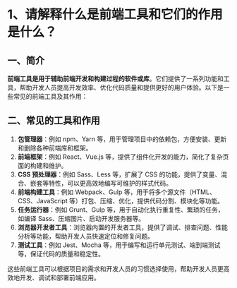 # 1、请解释什么是前端工具和它们的作用是什么？

## 一、简介

**前端工具是用于辅助前端开发和构建过程的软件或库**。它们提供了一系列功能和工具，帮助开发人员提高开发效率、优化代码质量和提供更好的用户体验。以下是一些常见的前端工具及其作用：

## 二、常见的工具和作用

1. **包管理器**：例如 npm、Yarn 等，用于管理项目中的依赖包，方便安装、更新和删除各种前端库和框架。
2. **前端框架**：例如 React、Vue.js 等，提供了组件化开发的能力，简化了复杂页面的构建和维护。
3. **CSS 预处理器**：例如 Sass、Less 等，扩展了 CSS 的功能，提供了变量、混合、嵌套等特性，可以更高效地编写可维护的样式代码。
4. **前端构建工具**：例如 Webpack、Gulp 等，用于将多个源文件（HTML、CSS、JavaScript 等）打包、压缩、优化，提供代码分割、模块化等功能。
5. **任务运行器**：例如 Grunt、Gulp 等，用于自动化执行重复性、繁琐的任务，如编译 Sass、压缩图片、启动开发服务器等。
6. **浏览器开发者工具**：浏览器内置的开发者工具，提供了调试、排查问题、性能分析等功能，帮助开发人员快速定位和修复问题。
7. **测试工具**：例如 Jest、Mocha 等，用于编写和运行单元测试、端到端测试等，保证代码的质量和稳定性。

这些前端工具可以根据项目的需求和开发人员的习惯选择使用，帮助开发人员更高效地开发、调试和部署前端应用。
